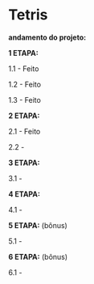 # Tetris
**andamento do projeto:**

**1 ETAPA:**

1.1 - Feito

1.2 - Feito

1.3 - Feito

**2 ETAPA:**

2.1 - Feito

2.2 - 

**3 ETAPA:**

3.1 - 

**4 ETAPA:**

4.1 - 

**5 ETAPA:** (bônus)

5.1 - 

**6 ETAPA:** (bônus)

6.1 - 
